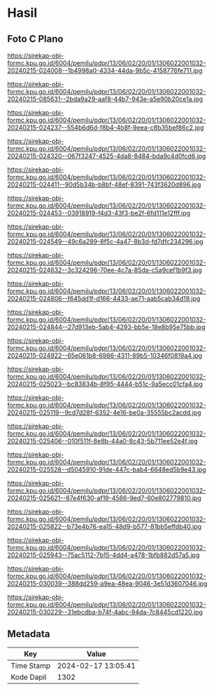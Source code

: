 # Hasil

## Foto C Plano

https://sirekap-obj-formc.kpu.go.id/6004/pemilu/pdpr/13/06/02/20/01/1306022001032-20240215-024008--1b4998a0-4334-44da-9b5c-4158776fe711.jpg

https://sirekap-obj-formc.kpu.go.id/6004/pemilu/pdpr/13/06/02/20/01/1306022001032-20240215-085631--2bda9a29-aaf8-44b7-943e-a5e90b20ce1a.jpg

https://sirekap-obj-formc.kpu.go.id/6004/pemilu/pdpr/13/06/02/20/01/1306022001032-20240215-024237--554b6d6d-f8b4-4b8f-9eea-c8b35bef86c2.jpg

https://sirekap-obj-formc.kpu.go.id/6004/pemilu/pdpr/13/06/02/20/01/1306022001032-20240215-024320--067f3247-4525-4da8-8484-bda9c4d0fcd6.jpg

https://sirekap-obj-formc.kpu.go.id/6004/pemilu/pdpr/13/06/02/20/01/1306022001032-20240215-024411--90d5b34b-b8bf-48ef-8391-743f3620d896.jpg

https://sirekap-obj-formc.kpu.go.id/6004/pemilu/pdpr/13/06/02/20/01/1306022001032-20240215-024453--03918919-f4d3-43f3-be2f-6fd111e12fff.jpg

https://sirekap-obj-formc.kpu.go.id/6004/pemilu/pdpr/13/06/02/20/01/1306022001032-20240215-024549--49c6a289-8f5c-4a47-8b3d-fd7dfc234296.jpg

https://sirekap-obj-formc.kpu.go.id/6004/pemilu/pdpr/13/06/02/20/01/1306022001032-20240215-024632--3c324296-70ee-4c7a-85da-c5a9cef1b9f3.jpg

https://sirekap-obj-formc.kpu.go.id/6004/pemilu/pdpr/13/06/02/20/01/1306022001032-20240215-024806--f645dd1f-d166-4433-ae71-aab5cab34d19.jpg

https://sirekap-obj-formc.kpu.go.id/6004/pemilu/pdpr/13/06/02/20/01/1306022001032-20240215-024844--27d913eb-5ab4-4293-bb5e-18e8b95e75bb.jpg

https://sirekap-obj-formc.kpu.go.id/6004/pemilu/pdpr/13/06/02/20/01/1306022001032-20240215-024922--65e061b8-6986-4311-89b5-10346f0819a4.jpg

https://sirekap-obj-formc.kpu.go.id/6004/pemilu/pdpr/13/06/02/20/01/1306022001032-20240215-025023--bc83834b-8f95-4444-b51c-9a5ecc01cfa4.jpg

https://sirekap-obj-formc.kpu.go.id/6004/pemilu/pdpr/13/06/02/20/01/1306022001032-20240215-025119--9cd7d28f-6352-4e16-be0a-35555bc2acdd.jpg

https://sirekap-obj-formc.kpu.go.id/6004/pemilu/pdpr/13/06/02/20/01/1306022001032-20240215-025406--010f511f-8e8b-44a0-8c43-5b711ee52e4f.jpg

https://sirekap-obj-formc.kpu.go.id/6004/pemilu/pdpr/13/06/02/20/01/1306022001032-20240215-025528--d5045910-91de-447c-bab4-6648ed5b9e43.jpg

https://sirekap-obj-formc.kpu.go.id/6004/pemilu/pdpr/13/06/02/20/01/1306022001032-20240215-025621--87e4f630-af19-4566-9ed7-60e802779810.jpg

https://sirekap-obj-formc.kpu.go.id/6004/pemilu/pdpr/13/06/02/20/01/1306022001032-20240215-025822--b73e4b76-ea15-48d9-b577-81bb5effdb40.jpg

https://sirekap-obj-formc.kpu.go.id/6004/pemilu/pdpr/13/06/02/20/01/1306022001032-20240215-025943--75ac5112-7b15-4dd4-a478-1bfb882d57a5.jpg

https://sirekap-obj-formc.kpu.go.id/6004/pemilu/pdpr/13/06/02/20/01/1306022001032-20240215-030039--388dd259-a9ea-48ea-9046-3e51d3607046.jpg

https://sirekap-obj-formc.kpu.go.id/6004/pemilu/pdpr/13/06/02/20/01/1306022001032-20240215-030229--31ebcdba-b74f-4abc-94da-7c8445cd1220.jpg


## Metadata

| Key        | Value               |
| ---------- | ------------------- |
| Time Stamp | 2024-02-17 13:05:41 |
| Kode Dapil | 1302                |



